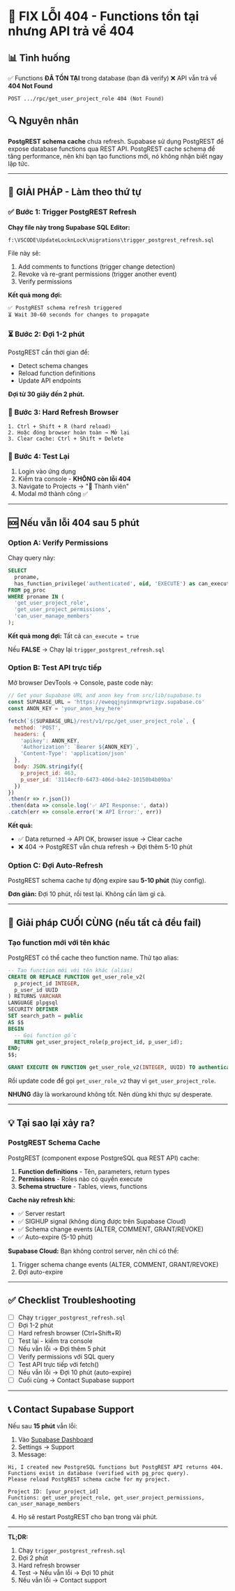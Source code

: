 # 🚨 FIX LỖI 404 - Functions tồn tại nhưng API trả về 404

## 📊 Tình huống

✅ Functions **ĐÃ TỒN TẠI** trong database (bạn đã verify)
❌ API vẫn trả về **404 Not Found**

```
POST .../rpc/get_user_project_role 404 (Not Found)
```

## 🔍 Nguyên nhân

**PostgREST schema cache** chưa refresh. Supabase sử dụng PostgREST để expose database functions qua REST API. PostgREST cache schema để tăng performance, nên khi bạn tạo functions mới, nó không nhận biết ngay lập tức.

---

## 🔧 GIẢI PHÁP - Làm theo thứ tự

### ✅ Bước 1: Trigger PostgREST Refresh

**Chạy file này trong Supabase SQL Editor:**
```
f:\VSCODE\UpdateLocknLock\migrations\trigger_postgrest_refresh.sql
```

File này sẽ:
1. Add comments to functions (trigger change detection)
2. Revoke và re-grant permissions (trigger another event)
3. Verify permissions

**Kết quả mong đợi:**
```
✅ PostgREST schema refresh triggered
⏳ Wait 30-60 seconds for changes to propagate
```

### ⏳ Bước 2: Đợi 1-2 phút

PostgREST cần thời gian để:
- Detect schema changes
- Reload function definitions
- Update API endpoints

**Đợi từ 30 giây đến 2 phút.**

### 🔄 Bước 3: Hard Refresh Browser

```
1. Ctrl + Shift + R (hard reload)
2. Hoặc đóng browser hoàn toàn → Mở lại
3. Clear cache: Ctrl + Shift + Delete
```

### 🧪 Bước 4: Test Lại

1. Login vào ứng dụng
2. Kiểm tra console - **KHÔNG còn lỗi 404**
3. Navigate to Projects → "👥 Thành viên"
4. Modal mở thành công ✅

---

## 🆘 Nếu vẫn lỗi 404 sau 5 phút

### Option A: Verify Permissions

Chạy query này:

```sql
SELECT
  proname,
  has_function_privilege('authenticated', oid, 'EXECUTE') as can_execute
FROM pg_proc
WHERE proname IN (
  'get_user_project_role',
  'get_user_project_permissions',
  'can_user_manage_members'
);
```

**Kết quả mong đợi:** Tất cả `can_execute = true`

Nếu **FALSE** → Chạy lại `trigger_postgrest_refresh.sql`

### Option B: Test API trực tiếp

Mở browser DevTools → Console, paste code này:

```javascript
// Get your Supabase URL and anon key from src/lib/supabase.ts
const SUPABASE_URL = 'https://eweqqjnyinmxprwrizgv.supabase.co'
const ANON_KEY = 'your_anon_key_here'

fetch(`${SUPABASE_URL}/rest/v1/rpc/get_user_project_role`, {
  method: 'POST',
  headers: {
    'apikey': ANON_KEY,
    'Authorization': `Bearer ${ANON_KEY}`,
    'Content-Type': 'application/json'
  },
  body: JSON.stringify({
    p_project_id: 463,
    p_user_id: '3114ecf0-6473-406d-b4e2-10150b4b09ba'
  })
})
.then(r => r.json())
.then(data => console.log('✅ API Response:', data))
.catch(err => console.error('❌ API Error:', err))
```

**Kết quả:**
- ✅ Data returned → API OK, browser issue → Clear cache
- ❌ 404 → PostgREST vẫn chưa refresh → Đợi thêm 5-10 phút

### Option C: Đợi Auto-Refresh

PostgREST schema cache tự động expire sau **5-10 phút** (tùy config).

**Đơn giản:** Đợi 10 phút, rồi test lại. Không cần làm gì cả.

---

## 🎯 Giải pháp CUỐI CÙNG (nếu tất cả đều fail)

### Tạo function mới với tên khác

PostgREST có thể cache theo function name. Thử tạo alias:

```sql
-- Tạo function mới với tên khác (alias)
CREATE OR REPLACE FUNCTION get_user_role_v2(
  p_project_id INTEGER,
  p_user_id UUID
) RETURNS VARCHAR
LANGUAGE plpgsql
SECURITY DEFINER
SET search_path = public
AS $$
BEGIN
  -- Gọi function gốc
  RETURN get_user_project_role(p_project_id, p_user_id);
END;
$$;

GRANT EXECUTE ON FUNCTION get_user_role_v2(INTEGER, UUID) TO authenticated;
```

Rồi update code để gọi `get_user_role_v2` thay vì `get_user_project_role`.

**NHƯNG** đây là workaround không tốt. Nên dùng khi thực sự desperate.

---

## 💡 Tại sao lại xảy ra?

### PostgREST Schema Cache

PostgREST (component expose PostgreSQL qua REST API) cache:
1. **Function definitions** - Tên, parameters, return types
2. **Permissions** - Roles nào có quyền execute
3. **Schema structure** - Tables, views, functions

**Cache này refresh khi:**
- ✅ Server restart
- ✅ SIGHUP signal (không dùng được trên Supabase Cloud)
- ✅ Schema change events (ALTER, COMMENT, GRANT/REVOKE)
- ✅ Auto-expire (5-10 phút)

**Supabase Cloud:** Bạn không control server, nên chỉ có thể:
1. Trigger schema change events (ALTER, COMMENT, GRANT/REVOKE)
2. Đợi auto-expire

---

## ✅ Checklist Troubleshooting

- [ ] Chạy `trigger_postgrest_refresh.sql`
- [ ] Đợi 1-2 phút
- [ ] Hard refresh browser (Ctrl+Shift+R)
- [ ] Test lại - kiểm tra console
- [ ] Nếu vẫn lỗi → Đợi thêm 5 phút
- [ ] Verify permissions với SQL query
- [ ] Test API trực tiếp với fetch()
- [ ] Nếu vẫn lỗi → Đợi 10 phút (auto-expire)
- [ ] Cuối cùng → Contact Supabase support

---

## 📞 Contact Supabase Support

Nếu sau **15 phút** vẫn lỗi:

1. Vào [Supabase Dashboard](https://supabase.com/dashboard)
2. Settings → Support
3. Message:
```
Hi, I created new PostgreSQL functions but PostgREST API returns 404.
Functions exist in database (verified with pg_proc query).
Please reload PostgREST schema cache for my project.

Project ID: [your_project_id]
Functions: get_user_project_role, get_user_project_permissions, can_user_manage_members
```

4. Họ sẽ restart PostgREST cho bạn trong vài phút.

---

**TL;DR:**
1. Chạy `trigger_postgrest_refresh.sql`
2. Đợi 2 phút
3. Hard refresh browser
4. Test → Nếu vẫn lỗi → Đợi 10 phút
5. Nếu vẫn lỗi → Contact support
